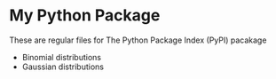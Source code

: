 # My Python Package
These are regular files for The Python Package Index (PyPI) pacakage
- Binomial distributions 
- Gaussian distributions 
